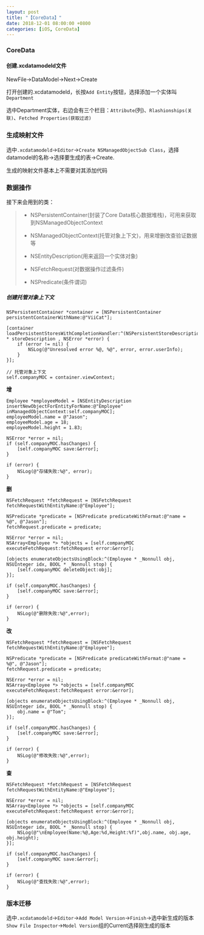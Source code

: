 ```yaml
---
layout: post
title: "【CoreData】"
date: 2018-12-01 08:00:00 +0800
categories: [iOS, CoreData]
---
```


### CoreData
#### 创建.xcdatamodeld文件
NewFile->DataModel->Next->Create

打开创建的.xcdatamodeld，长按`Add Entity`按钮，选择添加一个实体叫`Department`

选中Department实体，右边会有三个栏目：`Attribute`(列)、`Rlashionships(关联)`、`Fetched Properties(获取过滤)`

### 生成映射文件
选中`.xcdatamodeld`->`Editor`->`Create NSManagedObjectSub Class`，选择datamodel的名称->选择要生成的表->Create.

生成的映射文件基本上不需要对其添加代码

### 数据操作
接下来会用到的类：
> * NSPersistentContainer(封装了Core Data核心数据堆栈)，可用来获取到NSManagedObjectContext
> 
> * NSManagedObjectContext(托管对象上下文)，用来增删改查验证数据等
> * NSEntityDescription(用来返回一个实体对象)
> * NSFetchRequest(对数据操作过滤条件)
> * NSPredicate(条件谓词)

##### 创建托管对象上下文

```
NSPersistentContainer *container = [NSPersistentContainer persistentContainerWithName:@"ViiCat"];

[container loadPersistentStoresWithCompletionHandler:^(NSPersistentStoreDescription * storeDescription , NSError *error) {
    if (error != nil) {
        NSLog(@"Unresolved error %@, %@", error, error.userInfo);
    }
}];

// 托管对象上下文
self.companyMOC = container.viewContext;
```
<strong>增</strong>

```
Employee *employeeModel = [NSEntityDescription insertNewObjectForEntityForName:@"Employee" inManagedObjectContext:self.companyMOC];
employeeModel.name = @"Jason";
employeeModel.age = 18;
employeeModel.height = 1.83;

NSError *error = nil;
if (self.companyMOC.hasChanges) {
    [self.companyMOC save:&error];
}

if (error) {
    NSLog(@"存储失败:%@", error);
}
```

<strong>删</strong>

```
NSFetchRequest *fetchRequest = [NSFetchRequest fetchRequestWithEntityName:@"Employee"];

NSPredicate *predicate = [NSPredicate predicateWithFormat:@"name = %@", @"Jason"];
fetchRequest.predicate = predicate;

NSError *error = nil;
NSArray<Employee *> *objects = [self.companyMOC executeFetchRequest:fetchRequest error:&error];

[objects enumerateObjectsUsingBlock:^(Employee * _Nonnull obj, NSUInteger idx, BOOL * _Nonnull stop) {
    [self.companyMOC deleteObject:obj];
}];

if (self.companyMOC.hasChanges) {
    [self.companyMOC save:&error];
}

if (error) {
    NSLog(@"删除失败:%@",error);
}
```

<strong>改</strong>

```
NSFetchRequest *fetchRequest = [NSFetchRequest fetchRequestWithEntityName:@"Employee"];

NSPredicate *predicate = [NSPredicate predicateWithFormat:@"name = %@", @"Jason"];
fetchRequest.predicate = predicate;

NSError *error = nil;
NSArray<Employee *> *objects = [self.companyMOC executeFetchRequest:fetchRequest error:&error];

[objects enumerateObjectsUsingBlock:^(Employee * _Nonnull obj, NSUInteger idx, BOOL * _Nonnull stop) {
    obj.name = @"Tom";
}];

if (self.companyMOC.hasChanges) {
    [self.companyMOC save:&error];
}

if (error) {
    NSLog(@"修改失败:%@",error);
}
```

<strong>查</strong>

```
NSFetchRequest *fetchRequest = [NSFetchRequest fetchRequestWithEntityName:@"Employee"];

NSError *error = nil;
NSArray<Employee *> *objects = [self.companyMOC executeFetchRequest:fetchRequest error:&error];

[objects enumerateObjectsUsingBlock:^(Employee * _Nonnull obj, NSUInteger idx, BOOL * _Nonnull stop) {
    NSLog(@"\nEmployee(Name:%@,Age:%d,Height:%f)",obj.name, obj.age, obj.height);
}];

if (self.companyMOC.hasChanges) {
    [self.companyMOC save:&error];
}

if (error) {
    NSLog(@"查找失败:%@",error);
}
```

### 版本迁移
选中`.xcdatamodeld`->`Editor`->`Add Model Version`->`Finish`->选中新生成的版本`Show File Inspector`->`Model Version`组的Current选择刚生成的版本




